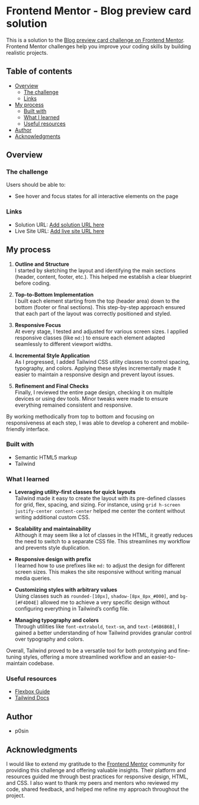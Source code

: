 # Frontend Mentor - Blog preview card solution

This is a solution to the [Blog preview card challenge on Frontend Mentor](https://www.frontendmentor.io/challenges/blog-preview-card-ckPaj01IcS). Frontend Mentor challenges help you improve your coding skills by building realistic projects.

## Table of contents

- [Overview](#overview)
  - [The challenge](#the-challenge)
  - [Links](#links)
- [My process](#my-process)
  - [Built with](#built-with)
  - [What I learned](#what-i-learned)
  - [Useful resources](#useful-resources)
- [Author](#author)
- [Acknowledgments](#acknowledgments)

## Overview

### The challenge

Users should be able to:

- See hover and focus states for all interactive elements on the page

### Links

- Solution URL: [Add solution URL here](https://your-solution-url.com)
- Live Site URL: [Add live site URL here](https://your-live-site-url.com)

## My process

1. **Outline and Structure**  
   I started by sketching the layout and identifying the main sections (header, content, footer, etc.). This helped me establish a clear blueprint before coding.

2. **Top-to-Bottom Implementation**  
   I built each element starting from the top (header area) down to the bottom (footer or final sections). This step-by-step approach ensured that each part of the layout was correctly positioned and styled.

3. **Responsive Focus**  
   At every stage, I tested and adjusted for various screen sizes. I applied responsive classes (like `md:`) to ensure each element adapted seamlessly to different viewport widths.

4. **Incremental Style Application**  
   As I progressed, I added Tailwind CSS utility classes to control spacing, typography, and colors. Applying these styles incrementally made it easier to maintain a responsive design and prevent layout issues.

5. **Refinement and Final Checks**  
   Finally, I reviewed the entire page design, checking it on multiple devices or using dev tools. Minor tweaks were made to ensure everything remained consistent and responsive.

By working methodically from top to bottom and focusing on responsiveness at each step, I was able to develop a coherent and mobile-friendly interface.

### Built with

- Semantic HTML5 markup
- Tailwind

### What I learned

- **Leveraging utility-first classes for quick layouts**  
  Tailwind made it easy to create the layout with its pre-defined classes for grid, flex, spacing, and sizing. For instance, using `grid h-screen justify-center content-center` helped me center the content without writing additional custom CSS.

- **Scalability and maintainability**  
  Although it may seem like a lot of classes in the HTML, it greatly reduces the need to switch to a separate CSS file. This streamlines my workflow and prevents style duplication.

- **Responsive design with prefix**  
  I learned how to use prefixes like `md:` to adjust the design for different screen sizes. This makes the site responsive without writing manual media queries.

- **Customizing styles with arbitrary values**  
  Using classes such as `rounded-[10px]`, `shadow-[8px_8px_#000]`, and `bg-[#F4D04E]` allowed me to achieve a very specific design without configuring everything in Tailwind’s config file.

- **Managing typography and colors**  
  Through utilities like `font-extrabold`, `text-sm`, and `text-[#6B6B6B]`, I gained a better understanding of how Tailwind provides granular control over typography and colors.

Overall, Tailwind proved to be a versatile tool for both prototyping and fine-tuning styles, offering a more streamlined workflow and an easier-to-maintain codebase.

### Useful resources

- [Flexbox Guide](https://css-tricks.com/snippets/css/a-guide-to-flexbox/)
- [Tailwind Docs](https://tailwindcss.com/docs/installation/play-cdn)

## Author

- p0sin

## Acknowledgments

I would like to extend my gratitude to the [Frontend Mentor](https://www.frontendmentor.io/) community for providing this challenge and offering valuable insights. Their platform and resources guided me through best practices for responsive design, HTML, and CSS. I also want to thank my peers and mentors who reviewed my code, shared feedback, and helped me refine my approach throughout the project.
